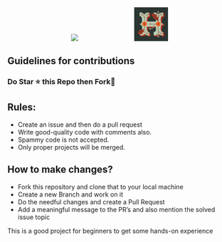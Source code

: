 <div  align=center>
  <img src=https://user-images.githubusercontent.com/101355193/193971042-6a27f42e-faae-4c0c-bc66-625a147521fe.png width=15%>&nbsp;&nbsp;&nbsp;&nbsp;&nbsp;&nbsp;&nbsp;&nbsp;&nbsp;&nbsp;&nbsp;&nbsp;&nbsp;&nbsp;&nbsp;&nbsp;&nbsp;&nbsp;&nbsp;&nbsp;&nbsp;&nbsp;&nbsp;&nbsp;&nbsp;&nbsp;&nbsp;&nbsp;&nbsp;&nbsp;&nbsp;
  <img src=https://raw.githubusercontent.com/github/explore/f47aef15a1c8f22b6fc5c7abf615a918f1322cd6/topics/hacktoberfest/hacktoberfest.png width=15%>
</div>

## Guidelines for contributions


### Do Star ⭐ this Repo then Fork🍴


## Rules:
- Create an issue and then do a pull request
- Write good-quality code with comments also.
- Spammy code is not accepted.
- Only proper projects will be merged.


## How to make changes?

- Fork this repository and clone that to your local machine
- Create a new Branch and work on it
- Do the needful changes and create a Pull Request
- Add a meaningful message to the PR’s and also mention the solved issue topic


This is a good project for beginners to get some hands-on experience


